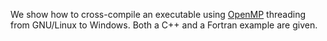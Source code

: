 We show how to cross-compile an executable using [OpenMP](https://www.openmp.org/) threading from GNU/Linux to Windows.
Both a C++ and a Fortran example are given.
